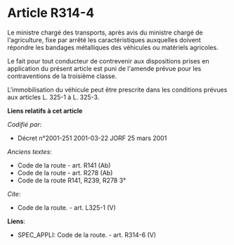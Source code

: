 # Article R314-4

Le ministre chargé des transports, après avis du ministre chargé de l'agriculture, fixe par arrêté les caractéristiques
auxquelles doivent répondre les bandages métalliques des véhicules ou matériels agricoles. 

Le fait pour tout conducteur de contrevenir aux dispositions prises en application du présent article est puni de l'amende
prévue pour les contraventions de la troisième classe. 

L'immobilisation du véhicule peut être prescrite dans les conditions prévues aux articles L. 325-1 à L. 325-3.

**Liens relatifs à cet article**

_Codifié par_:

  - Décret n°2001-251 2001-03-22 JORF 25 mars 2001

_Anciens textes_:

  - Code de la route - art. R141 (Ab)
  - Code de la route - art. R278 (Ab)
  - Code de la route R141, R239, R278 3°

_Cite_:

  - Code de la route. - art. L325-1 (V)

**Liens**:

  - SPEC_APPLI: Code de la route. - art. R314-6 (V)
